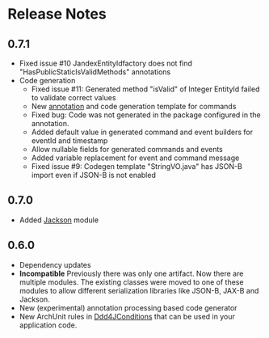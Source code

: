 # Release Notes

## 0.7.1
- Fixed issue #10 JandexEntityIdfactory does not find "HasPublicStaticIsValidMethods" annotations
- Code generation
  - Fixed issue #11: Generated method "isValid" of Integer EntityId failed to validate correct values 
  - New [annotation](codegen/api/src/main/java/org/fuin/ddd4j/codegen/api/CommandVO.java) and code generation template for commands
  - Fixed bug: Code was not generated in the package configured in the annotation.
  - Added default value in generated command and event builders for eventId and timestamp
  - Allow nullable fields for generated commands and events
  - Added variable replacement for event and command message
  - Fixed issue #9: Codegen template "StringVO.java" has JSON-B import even if JSON-B is not enabled

## 0.7.0
- Added [Jackson](jackson) module

## 0.6.0

- Dependency updates
- **Incompatible** Previously there was only one artifact. Now there are multiple modules.
  The existing classes were moved to one of these modules to allow different serialization libraries
  like JSON-B, JAX-B and Jackson.
- New (experimental) annotation processing based code generator
- New ArchUnit rules in [Ddd4JConditions](junit/src/main/java/org/fuin/ddd4j/junit/Ddd4JConditions.java) that
  can be used in your application code.